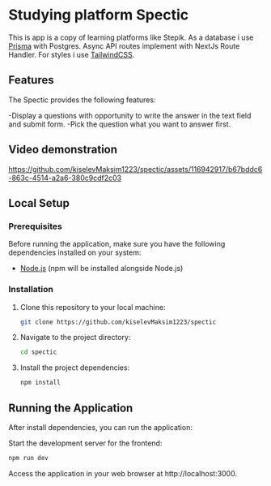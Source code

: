 # Studying platform Spectic

This is app is a copy of learning platforms like Stepik. As a database i use [Prisma](https://www.prisma.io/) with Postgres. Async API routes implement with NextJs Route Handler. For styles i use [TailwindCSS](https://tailwindcss.com/).

## Features

The Spectic provides the following features:

-Display a questions with opportunity to write the answer in the text field and submit form.
-Pick the question what you want to answer first.

## Video demonstration


https://github.com/kiselevMaksim1223/spectic/assets/116942917/b67bddc6-863c-4514-a2a6-380c9cdf2c03




## Local Setup

### Prerequisites

Before running the application, make sure you have the following dependencies installed on your system:

- [Node.js](https://nodejs.org/) (npm will be installed alongside Node.js)

### Installation

1. Clone this repository to your local machine:

   ```bash
   git clone https://github.com/kiselevMaksim1223/spectic

   ```

2. Navigate to the project directory:

   ```bash
   cd spectic

   ```

3. Install the project dependencies:

   ```bash
   npm install

   ```

## Running the Application

After install dependencies, you can run the application:

Start the development server for the frontend:

```bash
npm run dev

```

Access the application in your web browser at http://localhost:3000.
